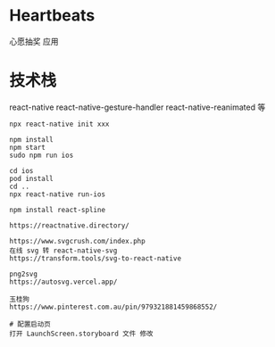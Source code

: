 # Heartbeats

心愿抽奖 应用

# 技术栈

react-native react-native-gesture-handler react-native-reanimated 等

```
npx react-native init xxx

```

```
npm install
npm start
sudo npm run ios
```

```
cd ios
pod install
cd ..
npx react-native run-ios

```

```
npm install react-spline
```

```
https://reactnative.directory/

https://www.svgcrush.com/index.php
在线 svg 转 react-native-svg
https://transform.tools/svg-to-react-native

png2svg
https://autosvg.vercel.app/

玉桂狗
https://www.pinterest.com.au/pin/979321881459868552/
```

```
# 配置启动页
打开 LaunchScreen.storyboard 文件 修改

```